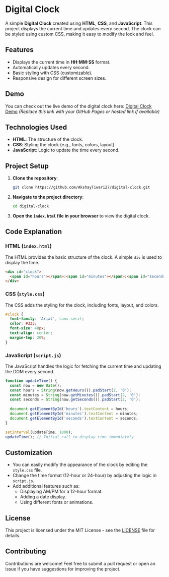 # Digital Clock

A simple **Digital Clock** created using **HTML**, **CSS**, and **JavaScript**. This project displays the current time and updates every second. The clock can be styled using custom CSS, making it easy to modify the look and feel.

## Features

- Displays the current time in **HH:MM:SS** format.
- Automatically updates every second.
- Basic styling with CSS (customizable).
- Responsive design for different screen sizes.

## Demo

You can check out the live demo of the digital clock here: [Digital Clock Demo](#) _(Replace this link with your GitHub Pages or hosted link if available)_

## Technologies Used

- **HTML**: The structure of the clock.
- **CSS**: Styling the clock (e.g., fonts, colors, layout).
- **JavaScript**: Logic to update the time every second.

## Project Setup

1. **Clone the repository**:

   ```bash
   git clone https://github.com/AkshayTiwari27/digital-clock.git
   ```

2. **Navigate to the project directory**:

   ```bash
   cd digital-clock
   ```

3. **Open the `index.html` file in your browser** to view the digital clock.

## Code Explanation

### HTML (`index.html`)
The HTML provides the basic structure of the clock. A simple `div` is used to display the time.

```html
<div id="clock">
  <span id="hours"></span>:<span id="minutes"></span>:<span id="seconds"></span>
</div>
```

### CSS (`style.css`)
The CSS adds the styling for the clock, including fonts, layout, and colors.

```css
#clock {
  font-family: 'Arial', sans-serif;
  color: #333;
  font-size: 48px;
  text-align: center;
  margin-top: 20%;
}
```

### JavaScript (`script.js`)
The JavaScript handles the logic for fetching the current time and updating the DOM every second.

```javascript
function updateTime() {
  const now = new Date();
  const hours = String(now.getHours()).padStart(2, '0');
  const minutes = String(now.getMinutes()).padStart(2, '0');
  const seconds = String(now.getSeconds()).padStart(2, '0');
  
  document.getElementById('hours').textContent = hours;
  document.getElementById('minutes').textContent = minutes;
  document.getElementById('seconds').textContent = seconds;
}

setInterval(updateTime, 1000);
updateTime(); // Initial call to display time immediately
```

## Customization

- You can easily modify the appearance of the clock by editing the `style.css` file.
- Change the time format (12-hour or 24-hour) by adjusting the logic in `script.js`.
- Add additional features such as:
  - Displaying AM/PM for a 12-hour format.
  - Adding a date display.
  - Using different fonts or animations.

## License

This project is licensed under the MIT License - see the [LICENSE](LICENSE) file for details.

## Contributing

Contributions are welcome! Feel free to submit a pull request or open an issue if you have suggestions for improving the project.
